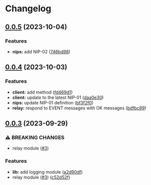 # Changelog

## [0.0.5](https://github.com/hasundue/lophus/compare/0.0.4...0.0.5) (2023-10-04)


### Features

* **nips:** add NIP-02 ([746bd98](https://github.com/hasundue/lophus/commit/746bd988638ba80c5a41ab90fbe698cf6ad0438d))

## [0.0.4](https://github.com/hasundue/lophus/compare/0.0.3...0.0.4) (2023-10-03)


### Features

* **client:** add  method ([fd469d1](https://github.com/hasundue/lophus/commit/fd469d10f0268bfc42569b952bff33e9cbd399e3))
* **client:** update to the latest NIP-01 ([daa0e30](https://github.com/hasundue/lophus/commit/daa0e3014e560ac2f2212650cef9fd4bf322e5d4))
* **nips:** update NIP-01 definition ([bf3f2f0](https://github.com/hasundue/lophus/commit/bf3f2f082d5b3b95d13f2c38cd46d226f66cc961))
* **relay:** respond to EVENT messages with OK messages ([bdfbc89](https://github.com/hasundue/lophus/commit/bdfbc8942a4853cce678500183228bce3e37ada5))

## [0.0.3](https://github.com/hasundue/lophus/compare/0.0.2...0.0.3) (2023-09-29)


### ⚠ BREAKING CHANGES

* relay module ([#3](https://github.com/hasundue/lophus/issues/3))

### Features

* **lib:** add logging module ([a2d90df](https://github.com/hasundue/lophus/commit/a2d90df9e6b7c3046b2f52d226ccb2fc5821776a))
* relay module ([#3](https://github.com/hasundue/lophus/issues/3)) ([c52d52f](https://github.com/hasundue/lophus/commit/c52d52f6ff5a9e8f4fb246800752dfdc34e075d5))
